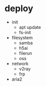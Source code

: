 # deploy

- init
    - apt update
    - fs-init
- filesystem
    - samba
    - h5ai
    - filerun
    - oss
- network
    - v2ray
    - frp
- aria2
